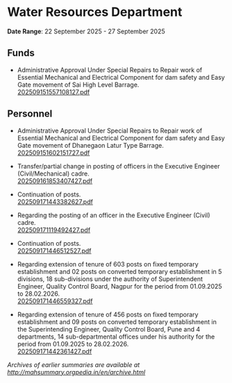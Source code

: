 # Water Resources Department

**Date Range**: 22 September 2025 - 27 September 2025


## Funds
- Administrative Approval Under Special Repairs to Repair work of Essential Mechanical and Electrical Component for dam safety and Easy Gate movement of Sai  High Level Barrage.\
  [202509151557108127.pdf](https://gr.maharashtra.gov.in/Site/Upload/Government%20Resolutions/English/202509151557108127.pdf)

## Personnel
- Administrative Approval Under Special Repairs to Repair work of Essential   Mechanical and Electrical Component for dam safety and Easy Gate movement of Dhanegaon Latur Type Barrage.\
  [202509151602151727.pdf](https://gr.maharashtra.gov.in/Site/Upload/Government%20Resolutions/English/202509151602151727.pdf)

- Transfer/partial change in posting of officers in the Executive Engineer (Civil/Mechanical) cadre.\
  [202509161853407427.pdf](https://gr.maharashtra.gov.in/Site/Upload/Government%20Resolutions/English/202509161853407427....pdf)

- Continuation of posts.\
  [202509171443382627.pdf](https://gr.maharashtra.gov.in/Site/Upload/Government%20Resolutions/English/202509171443382627.pdf)

- Regarding the posting of an officer in the Executive Engineer (Civil) cadre.\
  [202509171119492427.pdf](https://gr.maharashtra.gov.in/Site/Upload/Government%20Resolutions/English/202509171119492427.pdf)

- Continuation of posts.\
  [202509171446512527.pdf](https://gr.maharashtra.gov.in/Site/Upload/Government%20Resolutions/English/202509171446512527.pdf)

- Regarding extension of tenure of 603 posts on fixed temporary establishment and 02 posts on converted temporary establishment in 5 divisions, 18 sub-divisions under the authority of Superintendent Engineer, Quality Control Board, Nagpur for the period from 01.09.2025 to 28.02.2026.\
  [202509171446559327.pdf](https://gr.maharashtra.gov.in/Site/Upload/Government%20Resolutions/English/202509171446559327.pdf)

- Regarding extension of tenure of 456 posts on fixed temporary establishment and 09 posts on converted temporary establishment in the Superintending Engineer, Quality Control Board, Pune and 4 departments, 14 sub-departmental offices under his authority for the period from 01.09.2025 to 28.02.2026.\
  [202509171442361427.pdf](https://gr.maharashtra.gov.in/Site/Upload/Government%20Resolutions/English/202509171442361427.pdf)


*Archives of earlier summaries are available at http://mahsummary.orgpedia.in/en/archive.html*